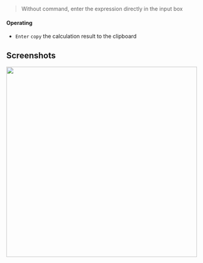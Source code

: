 > Without command, enter the expression directly in the input box

#### Operating
- `Enter` `copy` the calculation result to the clipboard

## Screenshots
<img src="https://i.imgur.com/QhVHTcI.png" width="500">
